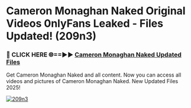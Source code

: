 # Cameron Monaghan Naked Original Videos 0nlyFans Leaked - Files Updated! (209n3)

<h3>🔴 CLICK HERE 🌐==►► <a href="https://tinyurl.com/up5wt9bj" rel="nofollow">Cameron Monaghan Naked Updated Files</a></h3>

Get Cameron Monaghan Naked and all content. Now you can access all videos and pictures of Cameron Monaghan Naked. New Updated Files 2025!

[![209n3](https://i.imgur.com/ABiUzMV.gif)](https://tinyurl.com/up5wt9bj)
